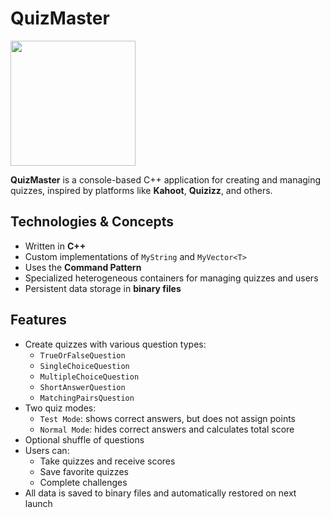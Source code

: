 # QuizMaster

<img src="images/sevenOfClubs.png" alt="" width="200"/>

**QuizMaster** is a console-based C++ application for creating and managing quizzes, inspired by platforms like **Kahoot**, **Quizizz**, and others.

## Technologies & Concepts

-  Written in **C++**
-  Custom implementations of `MyString` and `MyVector<T>`
-  Uses the **Command Pattern**
-  Specialized heterogeneous containers for managing quizzes and users
-  Persistent data storage in **binary files**

## Features

- Create quizzes with various question types:
  - `TrueOrFalseQuestion`
  - `SingleChoiceQuestion`
  - `MultipleChoiceQuestion`
  - `ShortAnswerQuestion`
  - `MatchingPairsQuestion`
- Two quiz modes:
  - `Test Mode`: shows correct answers, but does not assign points
  - `Normal Mode`: hides correct answers and calculates total score
- Optional shuffle of questions
- Users can:
  - Take quizzes and receive scores
  - Save favorite quizzes
  - Complete challenges
- All data is saved to binary files and automatically restored on next launch
